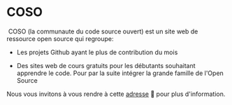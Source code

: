 # COSO
​
COSO (la communaute du code source ouvert) est un site web de ressource open source qui regroupe:

+ Les projets Github ayant le plus de contribution du mois

+ Des sites web de cours gratuits pour les débutants souhaitant apprendre le code. Pour par la suite intégrer la grande famille de l'Open Source

Nous vous invitons à vous rendre à cette [adresse](https://mcosta3tc.github.io/COSO/) 👀 pour plus d'information.